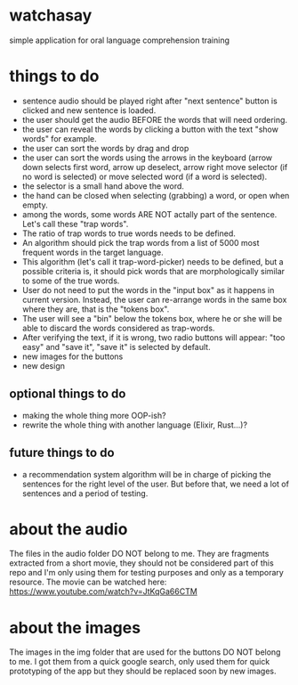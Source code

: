 # watchasay
simple application for oral language comprehension training

# things to do
+ sentence audio should be played right after "next sentence" button is clicked and new sentence is loaded.
+ the user should get the audio BEFORE the words that will need ordering.
+ the user can reveal the words by clicking a button with the text "show words" for example.
+ the user can sort the words by drag and drop
+ the user can sort the words using the arrows in the keyboard (arrow down selects first word, arrow up deselect, arrow right move selector (if no word is selected) or move selected word (if a word is selected).
+ the selector is a small hand above the word.
+ the hand can be closed when selecting (grabbing) a word, or open when empty.
+ among the words, some words ARE NOT actally part of the sentence. Let's call these "trap words".
+ The ratio of trap words to true words needs to be defined.
+ An algorithm should pick the trap words from a list of 5000 most frequent words in the target language.
+ This algorithm (let's call it trap-word-picker) needs to be defined, but a possible criteria is, it should pick words that are morphologically similar to some of the true words.
+ User do not need to put the words in the "input box" as it happens in current version. Instead, the user can re-arrange words in the same box where they are, that is the "tokens box".
+ The user will see a "bin" below the tokens box, where he or she will be able to discard the words considered as trap-words.
+ After verifying the text, if it is wrong, two radio buttons will appear: "too easy" and "save it", "save it" is selected by default.
+ new images for the buttons
+ new design

## optional things to do
+ making the whole thing more OOP-ish?
+ rewrite the whole thing with another language (Elixir, Rust...)?

## future things to do
+ a recommendation system algorithm will be in charge of picking the sentences for the right level of the user. But before that, we need a lot of sentences and a period of testing.

# about the audio
The files in the audio folder DO NOT belong to me. They are fragments extracted from a short movie, they should not be considered part of this repo and I'm only using them for testing purposes and only as a temporary resource. The movie can be watched here: https://www.youtube.com/watch?v=JtKqGa66CTM

# about the images
The images in the img folder that are used for the buttons DO NOT belong to me. I got them from a quick google search, only used them for quick prototyping of the app but they should be replaced soon by new images.
